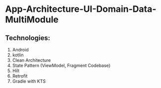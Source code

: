 # App-Architecture-UI-Domain-Data-MultiModule

## Technologies:
1. Android
2. kotlin
3. Clean Architecture
4. State Pattern (ViewModel, Fragment Codebase)
5. Hilt
6. Retrofit
7. Gradle with KTS
